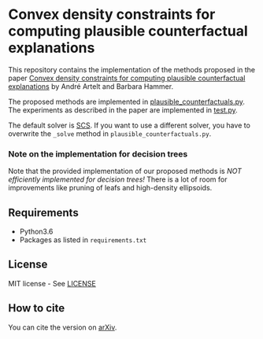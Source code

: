 # Convex density constraints for computing plausible counterfactual explanations

This repository contains the implementation of the methods proposed in the paper [Convex density constraints for computing plausible counterfactual explanations](paper.pdf) by André Artelt and Barbara Hammer.

The proposed methods are implemented in [plausible_counterfactuals.py](plausible_counterfactuals.py). The experiments as described in the paper are implemented in [test.py](test.py).

The default solver is [SCS](https://github.com/cvxgrp/scs). If you want to use a different solver, you have to overwrite the `_solve` method in `plausible_counterfactuals.py`.

### Note on the implementation for decision trees

Note that the provided implementation of our proposed methods is *NOT efficiently implemented for decision trees!* There is a lot of room for improvements like pruning of leafs and high-density ellipsoids.

## Requirements

- Python3.6
- Packages as listed in `requirements.txt`

## License

MIT license - See [LICENSE](LICENSE)

## How to cite

You can cite the version on [arXiv](TODO).
